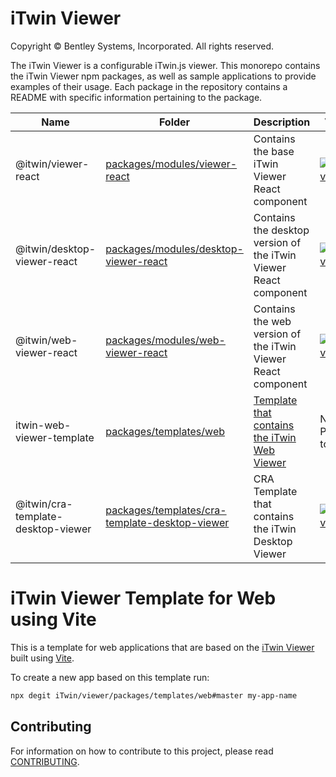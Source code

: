 # iTwin Viewer

Copyright © Bentley Systems, Incorporated. All rights reserved.

The iTwin Viewer is a configurable iTwin.js viewer. This monorepo contains the iTwin Viewer npm packages, as well as sample applications to provide examples of their usage. Each package in the repository contains a README with specific information pertaining to the package.

| Name                               | Folder                                                                                         | Description                                                      | Version                                                                                                                                                |
| ---------------------------------- | ---------------------------------------------------------------------------------------------- | ---------------------------------------------------------------- | ------------------------------------------------------------------------------------------------------------------------------------------------------ |
| @itwin/viewer-react                | [packages/modules/viewer-react](packages/modules/viewer-react)                                 | Contains the base iTwin Viewer React component                   | [![npm version](https://badge.fury.io/js/%40itwin%2Fviewer-react.svg)](https://badge.fury.io/js/%40itwin%2Fviewer-react)                               |
| @itwin/desktop-viewer-react        | [packages/modules/desktop-viewer-react](packages/modules/desktop-viewer-react)                 | Contains the desktop version of the iTwin Viewer React component | [![npm version](https://badge.fury.io/js/%40itwin%2Fdesktop-viewer-react.svg)](https://badge.fury.io/js/%40itwin%2Fdesktop-viewer-react)               |
| @itwin/web-viewer-react            | [packages/modules/web-viewer-react](packages/modules/web-viewer-react)                         | Contains the web version of the iTwin Viewer React component     | [![npm version](https://badge.fury.io/js/%40itwin%2Fweb-viewer-react.svg)](https://badge.fury.io/js/%40itwin%2Fweb-viewer-react)                       |
| itwin-web-viewer-template     | [packages/templates/web](packages/templates/web)         | [Template that contains the iTwin Web Viewer](#itwin-viewer-template-for-web-using-vite)                  | Not Published to npm        |
| @itwin/cra-template-desktop-viewer | [packages/templates/cra-template-desktop-viewer](packages/templates/cra-template-desktop-viewer) | CRA Template that contains the iTwin Desktop Viewer              | [![npm version](https://badge.fury.io/js/%40itwin%2Fcra-template-desktop-viewer.svg)](https://badge.fury.io/js/%40itwin%2Fcra-template-desktop-viewer) |

# iTwin Viewer Template for Web using Vite

This is a template for web applications that are based on the [iTwin Viewer](https://github.com/itwin/viewer/tree/main/packages/modules/web-viewer-react) built using [Vite](https://github.com/vitejs/vite).

To create a new app based on this template run:

```sh
npx degit iTwin/viewer/packages/templates/web#master my-app-name
```

## Contributing

For information on how to contribute to this project, please read [CONTRIBUTING](CONTRIBUTING.MD).
